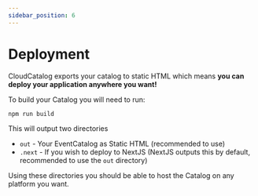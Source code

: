 ```yaml
---
sidebar_position: 6
---
```


# Deployment

CloudCatalog exports your catalog to static HTML which means **you can deploy your application anywhere you want!**

To build your Catalog you will need to run:

```bash
npm run build
```

This will output two directories

- `out` - Your EventCatalog as Static HTML (recommended to use)
- `.next` - If you wish to deploy to NextJS (NextJS outputs this by default, recommended to use the `out` directory)

Using these directories you should be able to host the Catalog on any platform you want.
